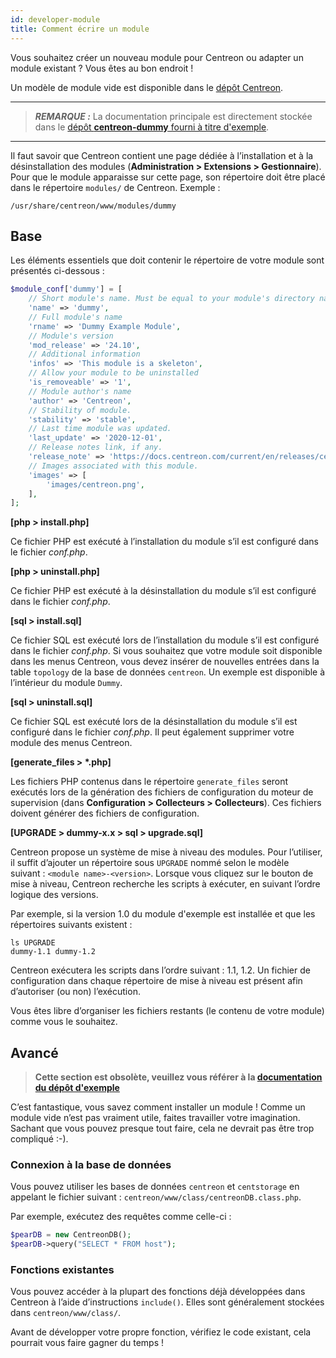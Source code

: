 ```yaml
---
id: developer-module  
title: Comment écrire un module
---
```


Vous souhaitez créer un nouveau module pour Centreon ou adapter un module existant ? Vous êtes au bon endroit !

Un modèle de module vide est disponible dans le [dépôt Centreon](https://github.com/centreon/centreon-dummy).

---


> **_REMARQUE :_** La documentation principale est directement stockée dans le [dépôt **centreon-dummy** fourni à titre d'exemple](https://github.com/centreon/centreon-dummy/blob/master/README.md).

---


Il faut savoir que Centreon contient une page dédiée à l’installation et à la désinstallation des modules (**Administration > Extensions > Gestionnaire**). Pour que le module apparaisse sur cette page, son répertoire doit être placé dans le répertoire `modules/` de Centreon. Exemple :

```Shell
/usr/share/centreon/www/modules/dummy
```

## Base

Les éléments essentiels que doit contenir le répertoire de votre module sont présentés ci-dessous :

```PHP
$module_conf['dummy'] = [
    // Short module's name. Must be equal to your module's directory name
    'name' => 'dummy',
    // Full module's name
    'rname' => 'Dummy Example Module',
    // Module's version
    'mod_release' => '24.10',
    // Additional information
    'infos' => 'This module is a skeleton',
    // Allow your module to be uninstalled
    'is_removeable' => '1',
    // Module author's name
    'author' => 'Centreon',
    // Stability of module.
    'stability' => 'stable',
    // Last time module was updated.
    'last_update' => '2020-12-01',
    // Release notes link, if any.
    'release_note' => 'https://docs.centreon.com/current/en/releases/centreon-os-extensions',
    // Images associated with this module.
    'images' => [
        'images/centreon.png',
    ],
];
```

**\[php > install.php]**

Ce fichier PHP est exécuté à l’installation du module s’il est configuré dans le fichier *conf.php*.

**\[php > uninstall.php]**

Ce fichier PHP est exécuté à la désinstallation du module s’il est configuré dans le fichier *conf.php*.

**\[sql > install.sql]**

Ce fichier SQL est exécuté lors de l’installation du module s’il est configuré dans le fichier *conf.php*. Si vous souhaitez que votre module soit disponible dans les menus Centreon, vous devez insérer de nouvelles entrées dans la table `topology` de la base de données `centreon`. Un exemple est disponible à l’intérieur du module `Dummy`.

**\[sql > uninstall.sql]**

Ce fichier SQL est exécuté lors de la désinstallation du module s’il est configuré dans le fichier *conf.php*. Il peut également supprimer votre module des menus Centreon.

**\[generate\_files > \*.php]**

Les fichiers PHP contenus dans le répertoire `generate_files` seront exécutés lors de la génération des fichiers de configuration du moteur de supervision (dans **Configuration > Collecteurs > Collecteurs**). Ces fichiers doivent générer des fichiers de configuration.

**\[UPGRADE > dummy-x.x > sql > upgrade.sql]**

Centreon propose un système de mise à niveau des modules. Pour l’utiliser, il suffit d’ajouter un répertoire sous `UPGRADE` nommé selon le modèle suivant : `<module name>-<version>`. Lorsque vous cliquez sur le bouton de mise à niveau, Centreon recherche les scripts à exécuter, en suivant l’ordre logique des versions.

Par exemple, si la version 1.0 du module d'exemple est installée et que les répertoires suivants existent :

```Shell
ls UPGRADE
dummy-1.1 dummy-1.2
```

Centreon exécutera les scripts dans l’ordre suivant : 1.1, 1.2. Un fichier de configuration dans chaque répertoire de mise à niveau est présent afin d’autoriser (ou non) l’exécution.

Vous êtes libre d’organiser les fichiers restants (le contenu de votre module) comme vous le souhaitez.

## Avancé

> **Cette section est obsolète, veuillez vous référer à la [documentation du dépôt d'exemple](https://github.com/centreon/centreon-dummy/blob/master/README.md)**

C’est fantastique, vous savez comment installer un module ! Comme un module vide n’est pas vraiment utile, faites travailler votre imagination. Sachant que vous pouvez presque tout faire, cela ne devrait pas être trop compliqué :-).

### Connexion à la base de données

Vous pouvez utiliser les bases de données `centreon` et `centstorage` en appelant le fichier suivant : `centreon/www/class/centreonDB.class.php`.

Par exemple, exécutez des requêtes comme celle-ci :

```PHP
$pearDB = new CentreonDB();
$pearDB->query("SELECT * FROM host");
```

### Fonctions existantes

Vous pouvez accéder à la plupart des fonctions déjà développées dans Centreon à l’aide d’instructions `include()`. Elles sont généralement stockées dans `centreon/www/class/`.

Avant de développer votre propre fonction, vérifiez le code existant, cela pourrait vous faire gagner du temps !
